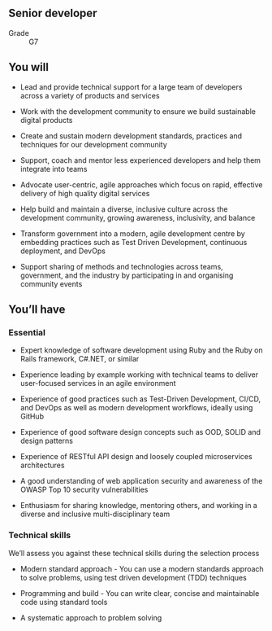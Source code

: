 ## Senior developer

<dl class="govuk-summary-list">
  <div class="govuk-summary-list__row">
    <dt class="govuk-summary-list__key">
      Grade
    </dt>
    <dd class="govuk-summary-list__value">
      G7
    </dd>
  </div>
</dl>


## You will

* Lead and provide technical support for a large team of developers across a variety of products and services

* Work with the development community to ensure we build sustainable digital products

* Create and sustain modern development standards, practices and techniques for our development community

* Support, coach and mentor less experienced developers and help them integrate into teams

* Advocate user-centric, agile approaches which focus on rapid, effective delivery of high quality digital services
  
* Help build and maintain a diverse, inclusive culture across the development community, growing awareness, inclusivity, and balance

* Transform government into a modern, agile development centre by embedding practices such as Test Driven Development, continuous deployment, and DevOps

* Support sharing of methods and technologies across teams, government, and the industry by participating in and organising community events

## You’ll have

### Essential

* Expert knowledge of software development using Ruby and the Ruby on Rails framework, C#.NET, or similar
  
* Experience leading by example working with technical teams to deliver user-focused services in an agile environment

* Experience of good practices such as Test-Driven Development, CI/CD, and DevOps as well as modern development workflows, ideally using GitHub

* Experience of good software design concepts such as OOD, SOLID and design patterns

* Experience of RESTful API design and loosely coupled microservices architectures

* A good understanding of web application security and awareness of the OWASP Top 10 security vulnerabilities

* Enthusiasm for sharing knowledge, mentoring others, and working in a diverse and inclusive multi-disciplinary team

### Technical skills

We’ll assess you against these technical skills during the selection process

* Modern standard approach - You can use a modern standards approach to solve problems, using test driven development (TDD) techniques
  
* Programming and build - You can write clear, concise and maintainable code using standard tools

* A systematic approach to problem solving